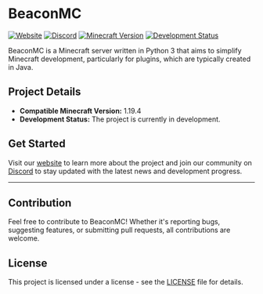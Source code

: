 # BeaconMC

[![Website](https://img.shields.io/badge/Website-BeaconMC-blue)](https://fewerteam.github.io/BeaconMC)
[![Discord](https://img.shields.io/discord/pxkT9dtuN8?label=Discord&logo=discord&color=7289da)](https://discord.gg/pxkT9dtuN8)
[![Minecraft Version](https://img.shields.io/badge/Minecraft-1.19.4-brightgreen)](#)
[![Development Status](https://img.shields.io/badge/Status-In%20Development-orange)](#)

BeaconMC is a Minecraft server written in Python 3 that aims to simplify Minecraft development, particularly for plugins, which are typically created in Java.

## Project Details

- **Compatible Minecraft Version:** 1.19.4
- **Development Status:** The project is currently in development.

## Get Started

Visit our [website](https://fewerteam.github.io/BeaconMC) to learn more about the project and join our community on [Discord](https://discord.gg/pxkT9dtuN8) to stay updated with the latest news and development progress.

---

## Contribution

Feel free to contribute to BeaconMC! Whether it's reporting bugs, suggesting features, or submitting pull requests, all contributions are welcome.

## License

This project is licensed under a license - see the [LICENSE](LICENSE) file for details.
